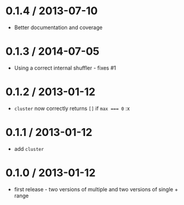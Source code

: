 0.1.4 / 2013-07-10
==================
  * Better documentation and coverage

0.1.3 / 2014-07-05
==================
  * Using a correct internal shuffler - fixes #1

0.1.2 / 2013-01-12
==================
  * `cluster` now correctly returns `[]` if `max === 0` :x

0.1.1 / 2013-01-12
==================
  * add `cluster`

0.1.0 / 2013-01-12
==================
  * first release - two versions of multiple and two versions of single + range
